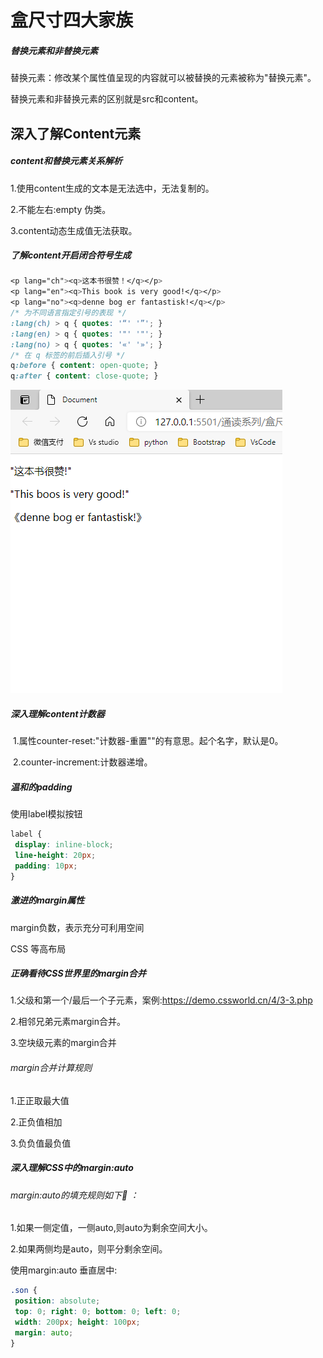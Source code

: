 # 盒尺寸四大家族

##### 替换元素和非替换元素 

替换元素：修改某个属性值呈现的内容就可以被替换的元素被称为"替换元素"。

替换元素和非替换元素的区别就是src和content。



## 深入了解Content元素

##### content和替换元素关系解析

1.使用content生成的文本是无法选中，无法复制的。

2.不能左右:empty 伪类。

3.content动态生成值无法获取。



##### 了解content开启闭合符号生成

```css
<p lang="ch"><q>这本书很赞！</q></p> 
<p lang="en"><q>This book is very good!</q></p> 
<p lang="no"><q>denne bog er fantastisk!</q></p> 
/* 为不同语言指定引号的表现 */ 
:lang(ch) > q { quotes: '“' '”'; } 
:lang(en) > q { quotes: '"' '"'; } 
:lang(no) > q { quotes: '«' '»'; } 
/* 在 q 标签的前后插入引号 */ 
q:before { content: open-quote; } 
q:after { content: close-quote; }
```



![](.\01.png)



##### 深入理解content计数器

​	1.属性counter-reset:"计数器-重置""的有意思。起个名字，默认是0。

​	2.counter-increment:计数器递增。



##### 温和的padding

使用label模拟按钮

```css
label { 
 display: inline-block; 
 line-height: 20px; 
 padding: 10px; 
}
```



##### 激进的margin属性

margin负数，表示充分可利用空间

CSS 等高布局



##### 正确看待CSS世界里的margin合并

1.父级和第一个/最后一个子元素，案例:https://demo.cssworld.cn/4/3-3.php

2.相邻兄弟元素margin合并。

3.空块级元素的margin合并

###### margin合并计算规则

1.正正取最大值

2.正负值相加

3.负负值最负值



##### 深入理解CSS中的margin:auto

###### margin:auto的填充规则如下:car:  ：​

1.如果一侧定值，一侧auto,则auto为剩余空间大小。

2.如果两侧均是auto，则平分剩余空间。



使用margin:auto 垂直居中:

```css
.son { 
 position: absolute; 
 top: 0; right: 0; bottom: 0; left: 0; 
 width: 200px; height: 100px; 
 margin: auto; 
}
```

